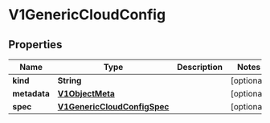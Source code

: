 # V1GenericCloudConfig

## Properties
Name | Type | Description | Notes
------------ | ------------- | ------------- | -------------
**kind** | **String** |  |  [optional]
**metadata** | [**V1ObjectMeta**](V1ObjectMeta.md) |  |  [optional]
**spec** | [**V1GenericCloudConfigSpec**](V1GenericCloudConfigSpec.md) |  |  [optional]
